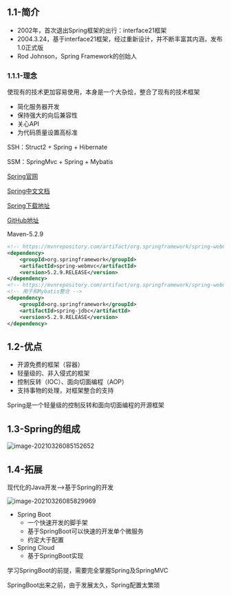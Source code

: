 ## 1.1-简介

- 2002年，首次退出Spring框架的出行：interface21框架
- 2004.3.24，基于interface21框架，经过重新设计，并不断丰富其内涵，发布1.0正式版
- Rod Johnson，Spring Framework的创始人

### 1.1.1-理念

使现有的技术更加容易使用，本身是一个大杂烩，整合了现有的技术框架

- 简化服务器开发
- 保持强大的向后兼容性
- 关心API
- 为代码质量设置高标准

SSH：Struct2 + Spring + Hibernate

SSM：SpringMvc + Spring + Mybatis

[Spring官网](https://spring.io/)

[Spring中文文档](https://www.docs4dev.com/docs/zh/spring-framework/5.1.3.RELEASE/reference)

[Spring下载地址](https://repo.spring.io/release/org/springframework/spring/)

[GitHub地址](https://github.com/spring-projects/spring-framework/releases)

Maven-5.2.9

```xml
<!-- https://mvnrepository.com/artifact/org.springframework/spring-webmvc -->
<dependency>
    <groupId>org.springframework</groupId>
    <artifactId>spring-webmvc</artifactId>
    <version>5.2.9.RELEASE</version>
</dependency>
<!-- https://mvnrepository.com/artifact/org.springframework/spring-webmvc -->
<!-- 用于和Mybatis整合 -->
<dependency>
    <groupId>org.springframework</groupId>
    <artifactId>spring-jdbc</artifactId>
    <version>5.2.9.RELEASE</version>
</dependency>
```

## 1.2-优点

- 开源免费的框架（容器）
- 轻量级的、非入侵式的框架
- 控制反转（IOC）、面向切面编程（AOP）
- 支持事物的处理，对框架整合的支持

Spring是一个轻量级的控制反转和面向切面编程的开源框架

## 1.3-Spring的组成

![image-20210326085152652](D:\myNotes\img\1-基础知识\image-20210326085152652.png)

## 1.4-拓展

现代化的Java开发——>基于Spring的开发

![image-20210326085829969](D:\myNotes\img\1-基础知识\image-20210326085829969.png)

- Spring Boot
  - 一个快速开发的脚手架
  - 基于SpringBoot可以快速的开发单个微服务
  - 约定大于配置
- Spring Cloud
  - 基于SpringBoot实现

学习SpringBoot的前提，需要完全掌握Spring及SpringMVC

SpringBoot出来之前，由于发展太久，Spring配置太繁琐


